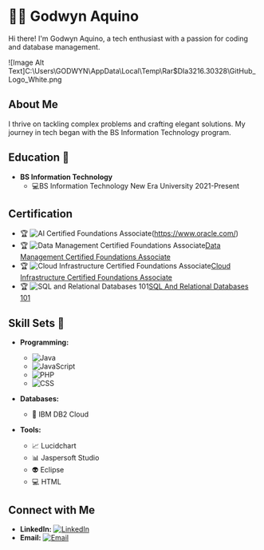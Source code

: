  # 👨‍💻 Godwyn Aquino

Hi there! I'm Godwyn Aquino, a tech enthusiast with a passion for coding and database management.

![Image Alt Text]C:\Users\GODWYN\AppData\Local\Temp\Rar$DIa3216.30328\GitHub_Logo_White.png



## About Me

I thrive on tackling complex problems and crafting elegant solutions. My journey in tech began with the BS Information Technology program.

## Education 📖

- **BS Information Technology**
  - 💻BS Information Technology New Era University 2021-Present

## Certification

- :trophy: ![AI Certified Foundations Associate](https://img.shields.io/badge/AI_Certified_Foundations_Associate-Oracle-%23F80000.svg?style=for-the-badge)(https://www.oracle.com/)
- :trophy: ![Data Management Certified Foundations Associate](https://img.shields.io/badge/Data_Management_Certified_Foundations_Associate-Oracle-%23F80000.svg?style=for-the-badge)[Data Management Certified Foundations Associate](https://catalog-education.oracle.com/pls/certview/sharebadge?id=4C920BD03F6CF80A4A0B42118741B53CE1C93A02B9D62998B847605FC75A8B7D&fbclid=IwAR1NKhkfFWObHRLynLEjxpR-3lyfics5F7mP1sVbo6_CAOcCLb8Lc07ur40)
- :trophy: ![Cloud Infrastructure Certified Foundations Associate](https://img.shields.io/badge/Cloud_Infrastructure_Certified_Foundations_Associate-Oracle-%23F80000.svg?style=for-the-badge)[Cloud Infrastructure Certified Foundations Associate](https://catalog-education.oracle.com/pls/certview/sharebadge?id=A0444E9FF5888CF5504ECADD4B5BB22FF781A2D9E7002789FA217F0F960EB7F6)
- :trophy: ![SQL and Relational Databases 101](https://img.shields.io/badge/SQL_and_Relational_Databases_101-Database-%234169E1.svg?style=for-the-badge)[SQL And Relational Databases 101](https://courses.cognitiveclass.ai/certificates/02dbdde588234df7b2f33e9796c160c0)




## Skill Sets :toolbox:

- **Programming:**
  - ![Java](https://img.shields.io/badge/Java-%23ED8B00.svg?style=for-the-badge&logo=java&logoColor=white)
  - ![JavaScript](https://img.shields.io/badge/JavaScript-%23323330.svg?style=for-the-badge&logo=javascript&logoColor=%23F7DF1E)
  - ![PHP](https://img.shields.io/badge/PHP-%777BB4.svg?style=for-the-badge&logo=php&logoColor=white)
  - ![CSS](https://img.shields.io/badge/CSS-%231572B6.svg?style=for-the-badge&logo=css3&logoColor=white)
  
  
- **Databases:**
  - :floppy_disk: IBM DB2 Cloud

- **Tools:**
  - :chart_with_upwards_trend: Lucidchart
  - :bar_chart: Jaspersoft Studio
  - 👽 Eclipse
  - :computer: HTML




## Connect with Me

- **LinkedIn:** [![LinkedIn](https://img.shields.io/badge/LinkedIn-Profile-blue)](https://github.com/WynCraftsTech)
- **Email:** [![Email](https://img.shields.io/badge/Email-Envelope-red?style=for-the-badge&logo=mail.ru)](mailto:aquinogodwyn1@gmail.com)



